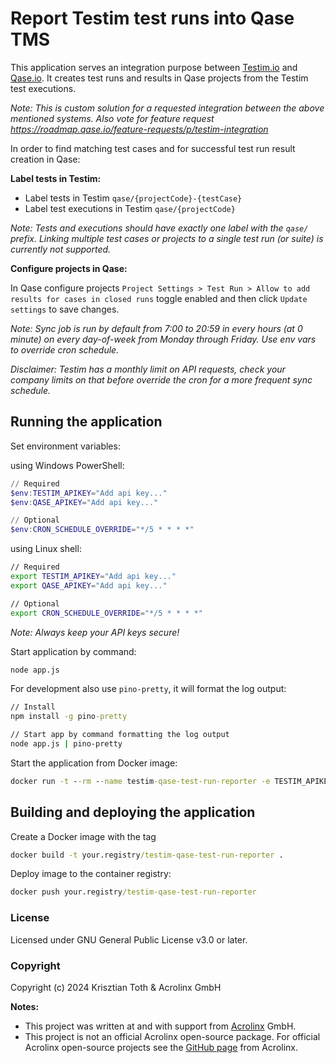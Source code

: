 # Report Testim test runs into Qase TMS

This application serves an integration purpose between [Testim.io](https://www.testim.io/) and [Qase.io](https://app.qase.io/). It creates test runs and results in Qase projects from the Testim test executions.

_Note: This is custom solution for a requested integration between the above mentioned systems. Also vote for feature request https://roadmap.qase.io/feature-requests/p/testim-integration_

In order to find matching test cases and for successful test run result creation in Qase:

**Label tests in Testim:**

- Label tests in Testim `qase/{projectCode}-{testCase}`
- Label test executions in Testim `qase/{projectCode}`

_Note: Tests and executions should have exactly one label with the `qase/` prefix. Linking multiple test cases or projects to a single test run (or suite) is currently not supported._

**Configure projects in Qase:**

In Qase configure projects `Project Settings > Test Run > Allow to add results for cases in closed runs` toggle enabled and then click `Update settings` to save changes.

_Note: Sync job is run by default from 7:00 to 20:59 in every hours (at 0 minute) on every day-of-week from Monday through Friday. Use env vars to override cron schedule._

_Disclaimer: Testim has a monthly limit on API requests, check your company limits on that before override the cron for a more frequent sync schedule._

## Running the application

Set environment variables:

using Windows PowerShell:

```PowerShell
// Required
$env:TESTIM_APIKEY="Add api key..."
$env:QASE_APIKEY="Add api key..."

// Optional
$env:CRON_SCHEDULE_OVERRIDE="*/5 * * * *"
```

using Linux shell:

```sh
// Required
export TESTIM_APIKEY="Add api key..."
export QASE_APIKEY="Add api key..."

// Optional
export CRON_SCHEDULE_OVERRIDE="*/5 * * * *"
```
_Note: Always keep your API keys secure!_

Start application by command:

```ps
node app.js
```

For development also use `pino-pretty`, it will format the log output:

```cmd
// Install
npm install -g pino-pretty

// Start app by command formatting the log output
node app.js | pino-pretty
```

Start the application from Docker image:

```cmd
docker run -t --rm --name testim-qase-test-run-reporter -e TESTIM_APIKEY="Add api key..." -e QASE_APIKEY="Add api key..." your.registry/testim-qase-test-run-reporter
```

## Building and deploying the application

Create a Docker image with the tag

```cmd
docker build -t your.registry/testim-qase-test-run-reporter .
```

Deploy image to the container registry:

```cmd
docker push your.registry/testim-qase-test-run-reporter
```

### License

Licensed under GNU General Public License v3.0 or later.

### Copyright

Copyright (c) 2024 Krisztian Toth & Acrolinx GmbH

**Notes:**
- This project was written at and with support from [Acrolinx](https://www.acrolinx.com/) GmbH.
- This project is not an official Acrolinx open-source package. For official Acrolinx open-source projects see the [GitHub page](https://github.com/acrolinx/) from Acrolinx.
